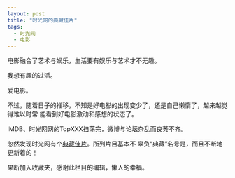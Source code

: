 ```yaml
---
layout: post
title: "时光网的典藏佳片"
tags: 
  - 时光网
  - 电影
---
```


电影融合了艺术与娱乐，生活要有娱乐与艺术才不无趣。

我想有趣的过活。

爱电影。

不过，随着日子的推移，不知是好电影的出现变少了，还是自己懒惰了，越来越觉得难以时常
能看到好电影激动和感想的状态了。

IMDB、时光网网的TopXXX扫荡完，微博与论坛杂乱而良莠不齐。

忽然发现时光网有个[典藏佳片](http://movie.mtime.com/classic/)。所列片目基本不
辜负“典藏”名号是，而且不断地更新着的！

果断加入收藏夹，感谢此栏目的编辑，懒人的幸福。